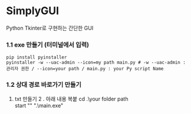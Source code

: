 # SimplyGUI
Python Tkinter로 구현하는 간단한 GUI

### 1.1 exe 만들기 (터미널에서 입력)
    pip install pyinstaller  
    pyinstaller -w --uac-admin --icon=my path main.py # -w --uac-admin : 관리자 권한 / --icon=your path / main.py : your Py script Name

### 1.2 상대 경로 바로가기 만들기

1. txt 만들기
2 . 아래 내용 복붙
    cd .\your folder path\
    start "" ".\main.exe"
